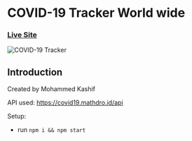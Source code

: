 # COVID-19 Tracker World wide

### [Live Site](https://covid19statswebsite.netlify.com/)

![COVID-19 Tracker](https://i.ibb.co/X87BqVY/Screenshot-2020-04-13-at-10-14-58.png)

## Introduction
Created by Mohammed Kashif

API used: https://covid19.mathdro.id/api

Setup:
- run ```npm i && npm start```

